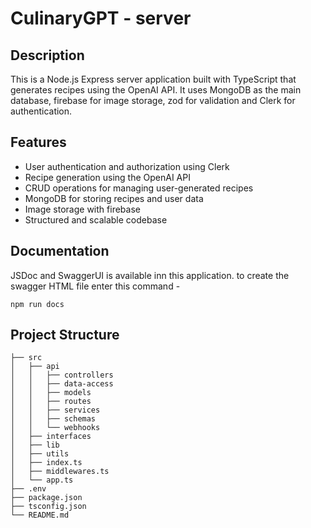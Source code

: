 # CulinaryGPT - server

## Description

This is a Node.js Express server application built with TypeScript that generates recipes using the OpenAI API. It uses MongoDB as the main database, firebase for image storage, zod for validation and Clerk for authentication.

## Features

- User authentication and authorization using Clerk
- Recipe generation using the OpenAI API
- CRUD operations for managing user-generated recipes
- MongoDB for storing recipes and user data
- Image storage with firebase
- Structured and scalable codebase

## Documentation

JSDoc and SwaggerUI is available inn this application.
to create the swagger HTML file enter this command - 
```console
npm run docs
```

## Project Structure

```plaintext
├── src
│   ├── api
│   │   ├── controllers
│   │   ├── data-access
│   │   ├── models
│   │   ├── routes
│   │   ├── services
│   │   ├── schemas
│   │   └── webhooks
│   ├── interfaces
│   ├── lib
│   ├── utils
│   ├── index.ts
│   ├── middlewares.ts
│   └── app.ts
├── .env
├── package.json
├── tsconfig.json
└── README.md
